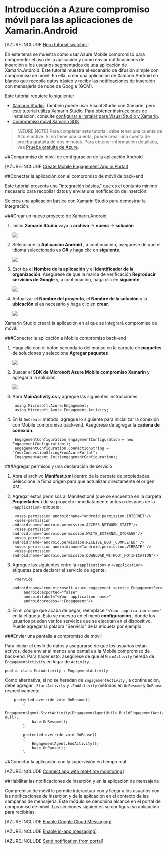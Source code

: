 <properties
    pageTitle="Introducción a Azure compromiso móvil para Xamarin.Android"
    description="Aprenda a usar Azure Mobile compromiso con análisis y notificaciones Push para aplicaciones Xamarin.Android."
    services="mobile-engagement"
    documentationCenter="xamarin"
    authors="piyushjo"
    manager="erikre"
    editor="" />

<tags
    ms.service="mobile-engagement"
    ms.workload="mobile"
    ms.tgt_pltfrm="mobile-xamarin-android"
    ms.devlang="dotnet"
    ms.topic="hero-article"
    ms.date="06/16/2016"
    ms.author="piyushjo" />

# <a name="get-started-with-azure-mobile-engagement-for-xamarinandroid-apps"></a>Introducción a Azure compromiso móvil para las aplicaciones de Xamarin.Android

[AZURE.INCLUDE [Hero tutorial switcher](../../includes/mobile-engagement-hero-tutorial-switcher.md)]

En este tema se muestra cómo usar Azure Mobile compromiso para comprender el uso de la aplicación y cómo enviar notificaciones de inserción a los usuarios segmentados de una aplicación de Xamarin.Android.
Este tutorial muestra el escenario de difusión simple con compromiso de móvil. En ella, crear una aplicación de Xamarin.Android en blanco que recopila datos básico y recibe las notificaciones de inserción con mensajería de nube de Google (GCM).

Este tutorial requiere lo siguiente:

+ [Xamarin Studio](http://xamarin.com/studio). También puede usar Visual Studio con Xamarin, pero este tutorial utiliza Xamarin Studio. Para obtener instrucciones de instalación, consulte [configurar e instalar para Visual Studio y Xamarin](https://msdn.microsoft.com/library/mt613162.aspx).
+ [Compromiso móvil Xamarin SDK](https://www.nuget.org/packages/Microsoft.Azure.Engagement.Xamarin/)

> [AZURE.NOTE] Para completar este tutorial, debe tener una cuenta de Azure active. Si no tiene una cuenta, puede crear una cuenta de prueba gratuita de dos minutos. Para obtener información detallada, vea [Prueba gratuita de Azure](https://azure.microsoft.com/pricing/free-trial/?WT.mc_id=A0E0E5C02&amp;returnurl=http%3A%2F%2Fazure.microsoft.com%2Fen-us%2Fdocumentation%2Farticles%2Fmobile-engagement-xamarin-android-get-started).

##<a id="setup-azme"></a>Compromiso de móvil de configuración de la aplicación Android

[AZURE.INCLUDE [Create Mobile Engagement App in Portal](../../includes/mobile-engagement-create-app-in-portal-new.md)]

##<a id="connecting-app"></a>Conectar la aplicación con el compromiso de móvil de back-end

Este tutorial presenta una "integración básica," que es el conjunto mínimo necesario para recopilar datos y enviar una notificación de inserción. 

Se crea una aplicación básica con Xamarin Studio para demostrar la integración.

###<a name="create-a-new-xamarinandroid-project"></a>Crear un nuevo proyecto de Xamarin.Android

1. Inicio **Xamarin Studio** vaya a **archivo** -> **nueva** -> **solución** 

    ![][1]

2. Seleccione la **Aplicación Android** , a continuación, asegúrese de que el idioma seleccionado es **C#** y haga clic en **siguiente**.

    ![][2]

3. Escriba el **Nombre de la aplicación** y el **identificador de la organización**. Asegúrese de que la marca de verificación **Reproducir servicios de Google** y, a continuación, haga clic en **siguiente**. 

    ![][3]
    
4. Actualizar el **Nombre del proyecto**, el **Nombre de la solución** y la **ubicación** si es necesario y haga clic en **crear**.

    ![][4]
 
Xamarin Studio creará la aplicación en el que se integrará compromiso de móvil. 

###<a name="connect-your-app-to-mobile-engagement-backend"></a>Conectar la aplicación a Mobile compromiso back-end

1. Haga clic con el botón secundario del mouse en la carpeta de **paquetes** de soluciones y seleccione **Agregar paquetes**

    ![][5]

2. Buscar el **SDK de Microsoft Azure Mobile compromiso Xamarin** y agregar a la solución.  

    ![][6]
   
3. Abra **MainActivity.cs** y agregue las siguientes instrucciones:

        using Microsoft.Azure.Engagement;
        using Microsoft.Azure.Engagement.Activity;

4. En la `OnCreate` método, agregue lo siguiente para inicializar la conexión con Mobile compromiso back-end. Asegúrese de agregar la **cadena de conexión**. 

        EngagementConfiguration engagementConfiguration = new EngagementConfiguration();
        engagementConfiguration.ConnectionString = "YourConnectionStringFromAzurePortal";
        EngagementAgent.Init(engagementConfiguration);

###<a name="add-permissions-and-a-service-declaration"></a>Agregar permisos y una declaración de servicio

1. Abra el archivo **Manifest.xml** dentro de la carpeta de propiedades. Seleccione la ficha origen para que actualizar directamente el origen XML.
 
2. Agregar estos permisos al Manifest.xml (que se encuentra en la carpeta **Propiedades** ) de su proyecto inmediatamente antes o después de la `<application>` etiqueta:

        <uses-permission android:name="android.permission.INTERNET"/>
        <uses-permission android:name="android.permission.ACCESS_NETWORK_STATE"/>
        <uses-permission android:name="android.permission.WRITE_EXTERNAL_STORAGE"/>
        <uses-permission android:name="android.permission.RECEIVE_BOOT_COMPLETED" />
        <uses-permission android:name="android.permission.VIBRATE" />
        <uses-permission android:name="android.permission.DOWNLOAD_WITHOUT_NOTIFICATION"/>

3. Agregue las siguientes entre la `<application>` y `</application>` etiquetas para declarar el servicio de agente:

        <service
            android:name="com.microsoft.azure.engagement.service.EngagementService"
            android:exported="false"
            android:label="<Your application name>"
            android:process=":Engagement"/>

4. En el código que acaba de pegar, reemplace `"<Your application name>"` en la etiqueta. Esto se muestra en el menú **configuración** , donde los usuarios pueden ver los servicios que se ejecutan en el dispositivo. Puede agregar la palabra "Servicio" de la etiqueta por ejemplo.

###<a name="send-a-screen-to-mobile-engagement"></a>Enviar una pantalla a compromiso de móvil

Para iniciar el envío de datos y asegurarse de que los usuarios están activos, debe enviar al menos una pantalla a la Mobile compromiso de back-end. Para hacer esto: asegúrese de que el `MainActivity` hereda de `EngagementActivity` en lugar de `Activity`.

    public class MainActivity : EngagementActivity
    
Como alternativa, si no se heredan de `EngagementActivity` , a continuación, debe agregar `.StartActivity` y `.EndActivity` métodos en `OnResume` y `OnPause` respectivamente.  

        protected override void OnResume()
            {
                EngagementAgent.StartActivity(EngagementAgentUtils.BuildEngagementActivityName(Java.Lang.Class.FromType(this.GetType())), null);
                base.OnResume();             
            }
    
            protected override void OnPause()
            {
                EngagementAgent.EndActivity();
                base.OnPause();            
            }

##<a id="monitor"></a>Conectar la aplicación con la supervisión en tiempo real

[AZURE.INCLUDE [Connect app with real-time monitoring](../../includes/mobile-engagement-connect-app-with-monitor.md)]

##<a id="integrate-push"></a>Habilitar las notificaciones de inserción y en la aplicación de mensajería

Compromiso de móvil le permite interactuar con y llegar a los usuarios con las notificaciones de inserción y de la aplicación en el contexto de las campañas de mensajería. Este módulo se denomina alcance en el portal de compromiso de móvil.
Las secciones siguientes se configura su aplicación para recibirlas.

[AZURE.INCLUDE [Enable Google Cloud Messaging](../../includes/mobile-engagement-enable-google-cloud-messaging.md)]

[AZURE.INCLUDE [Enable in-app messaging](../../includes/mobile-engagement-android-send-push.md)]

[AZURE.INCLUDE [Send notification from portal](../../includes/mobile-engagement-android-send-push-from-portal.md)]

<!-- Images -->
[1]: ./media/mobile-engagement-xamarin-android-get-started/1.png
[2]: ./media/mobile-engagement-xamarin-android-get-started/2.png
[3]: ./media/mobile-engagement-xamarin-android-get-started/3.png
[4]: ./media/mobile-engagement-xamarin-android-get-started/4.png
[5]: ./media/mobile-engagement-xamarin-android-get-started/5.png
[6]: ./media/mobile-engagement-xamarin-android-get-started/6.png
